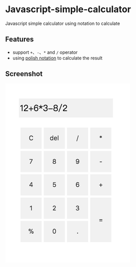 # Javascript-simple-calculator
Javascript simple calculator using notation to calculate
## Features
- support `+`、`-`、`*` and `/` operator
- using [polish notation](https://en.wikipedia.org/wiki/Polish_notation) to calculate the result

## Screenshot
![js calculator](./screenshot.png)
